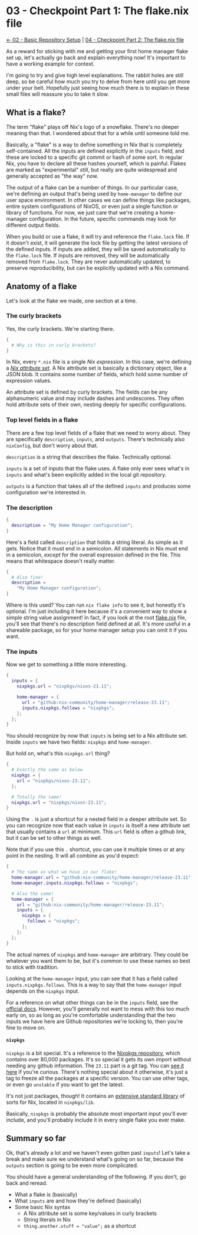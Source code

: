 # 03 - Checkpoint Part 1: The flake.nix file

[<- 02 - Basic Repository Setup](./02-basic-repository-setup.md) | [04 - Checkpoint Part 2: The flake.nix file](./04-checkpoint-part-2-the-flake.nix-file.md)

As a reward for sticking with me and getting your first home manager flake set
up, let's actually go back and explain everything now! It's important to have
a working example for context.

I'm going to try and give high level explanations. The rabbit holes are still
deep, so be careful how much you try to delve from here until you get more under
your belt. Hopefully just seeing how much there is to explain in these small
files will reassure you to take it slow.

## What is a flake?

The term "flake" plays off Nix's logo of a snowflake. There's no deeper
meaning than that. I wondered about that for a while until someone told me.

Basically, a "flake" is a way to define something in Nix that is completely
self-contained. All the inputs are defined explicitly in the `inputs` field,
and these are locked to a specific git commit or hash of some sort. In regular
Nix, you have to declare all these hashes yourself, which is painful. Flakes
are marked as "experimental" still, but really are quite widespread and
generally accepted as "the way" now.

The output of a flake can be a number of things. In our particular case, we're
defining an output that's being used by `home-manager` to define our user space
environment. In other cases we can define things like packages, entire system
configurations of NixOS, or even just a single function or library of functions.
For now, we just care that we're creating a home-manager configuration. In the
future, specific commands may look for different output fields.

When you build or use a flake, it will try and reference the `flake.lock` file.
If it doesn't exist, it will generate the lock file by getting the latest
versions of the defined inputs. If inputs are added, they will be saved
automatically to the `flake.lock` file. If inputs are removed, they will be
automatically removed from `flake.lock`. They are never automatically updated,
to preserve reproducibility, but can be explicitly updated with a Nix command.

## Anatomy of a flake

Let's look at the flake we made, one section at a time.

### The curly brackets

Yes, the curly brackets. We're starting there.

```nix
{
  # Why is this in curly brackets?
}
```

In Nix, every `*.nix` file is a single _Nix expression_. In this case, we're
defining a [_Nix attribute set_](https://nixos.org/manual/nix/stable/language/values.html#attribute-set).
A Nix attribute set is basically a dictionary object, like a JSON blob. It
contains some number of fields, which hold some number of expression values.

An attribute set is defined by curly brackets. The fields can be any
alphanumeric value and may include dashes and undescores. They often hold
attribute sets of their own, nesting deeply for specific configurations.

### Top level fields in a flake

There are a few top level fields of a flake that we need to worry about. They
are specifically `description`, `inputs`, and `outputs`. There's technically
also `nixConfig`, but don't worry about that.

`description` is a string that describes the flake. Technically optional.

`inputs` is a set of inputs that the flake uses. A flake only ever sees what's
in `inputs` and what's been explicitly added in the local git repository.

`outputs` is a function that takes all of the defined `inputs` and produces
some configuration we're interested in.

### The description

```nix
{
  description = "My Home Manager configuration";
}
```

Here's a field called `description` that holds a string literal. As simple as
it gets. Notice that it must end in a semicolon. All statements in Nix must
end in a semicolon, _except_ for the overall expression defined in the file.
This means that whitespace doesn't really matter.

```nix
{
  # Also fine!
  description =
    "My Home Manager configuration";
}
```

Where is this used? You can run `nix flake info` to see it, but honestly
it's optional. I'm just including it here because it's a convenient way to
show a simple string value assignment! In fact, if you look at the root
[flake.nix](./flake.nix) file, you'll see that there's no description field
defined at all.  It's more useful in a shareable package, so for your home
manager setup you can omit it if you want.

### The inputs

Now we get to something a little more interesting.

```nix
{
  inputs = {
    nixpkgs.url = "nixpkgs/nixos-23.11";

    home-manager = {
      url = "github:nix-community/home-manager/release-23.11";
      inputs.nixpkgs.follows = "nixpkgs";
    };
  };
}
```

You should recognize by now that `inputs` is being set to a Nix attribute set.
Inside `inputs` we have two fields: `nixpkgs` and `home-manager`.

But hold on, what's this `nixpkgs.url` thing?

```nix
{
  # Exactly the same as below
  nixpkgs = {
    url = "nixpkgs/nixos-23.11";
  };

  # Totally the same!
  nixpkgs.url = "nixpkgs/nixos-23.11";
}
```

Using the `.` is just a shortcut for a nested field in a deeper attribute set.
So you can recognize now that each value in `inputs` is itself a new attribute
set that usually contains a `url` at minimum. This `url` field is often a
github link, but it can be set to other things as well.

Note that if you use this `.` shortcut, you can use it multiple times or at any
point in the nesting. It will all combine as you'd expect:

```nix
{
  # The same as what we have in our flake!
  home-manager.url = "github:nix-community/home-manager/release-23.11";
  home-manager.inputs.nixpkgs.follows = "nixpkgs";

  # Also the same!
  home-manager = {
    url = "github:nix-community/home-manager/release-23.11";
    inputs = {
      nixpkgs = {
        follows = "nixpkgs";
      };
    };
  };
}
```

The actual names of `nixpkgs` and `home-manager` are arbitrary. They could be
whatever you want them to be, but it's common to use these names so best to
stick with tradition.

Looking at the `home-manager` input, you can see that it has a field called
`inputs.nixpkgs.follows`. This is a way to say that the `home-manager` input
depends on the `nixpkgs` input.

For a reference on what other things can be in the `inputs` field, see the
[official docs](https://nixos.org/manual/nix/stable/command-ref/new-cli/nix3-flake.html#flake-inputs).
However, you'll generally not want to mess with this too much early on, so as
long as you're comfortable understanding that the two inputs we have here are
Github repositories we're locking to, then you're fine to move on.

#### `nixpkgs`

`nixpkgs` is a bit special. It's a reference to the [Nixpkgs repository](https://github.com/NixOS/nixpkgs),
which contains over 80,000 packages. It's so special it gets its own import
without needing any github information. The `23.11` part is a git tag. You can
[see it here](https://github.com/NixOS/nixpkgs/releases/tag/23.11) if you're
curious. There's nothing special about it otherwise, it's just a tag to freeze
all the packages at a specific version. You can use other tags, or even go
`unstable` if you want to get the latest.

It's not just packages, though! It contains an [extensive standard library](https://nixos.org/manual/nixpkgs/stable/#sec-functions-library)
of sorts for Nix, located in `nixpkgs/lib`.

Basically, `nixpkgs` is probably the absolute most important input you'll ever
include, and you'll probably include it in every single flake you ever make.

## Summary so far

Ok, that's already a lot and we haven't even gotten past `inputs`! Let's take
a break and make sure we understand what's going on so far, because the
`outputs` section is going to be even more complicated.

You should have a general understanding of the following. If you don't, go back
and reread.

- What a flake is (basically)
- What `inputs` are and how they're defined (basically)
- Some basic Nix syntax
  - A Nix attribute set is some key/values in curly brackets
  - String literals in Nix
  - `thing.another.stuff = "value";` as a shortcut
